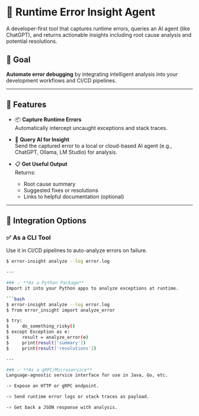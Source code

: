 # 🧠 Runtime Error Insight Agent

A developer-first tool that captures runtime errors, queries an AI agent (like ChatGPT), and returns actionable insights including root cause analysis and potential resolutions.

## 🎯 Goal

**Automate error debugging** by integrating intelligent analysis into your development workflows and CI/CD pipelines.

---

## 🚀 Features

- 📦 **Capture Runtime Errors**  
  Automatically intercept uncaught exceptions and stack traces.

- 🤖 **Query AI for Insight**  
  Send the captured error to a local or cloud-based AI agent (e.g., ChatGPT, Ollama, LM Studio) for analysis.

- 📋 **Get Useful Output**  
  Returns:
  - Root cause summary
  - Suggested fixes or resolutions
  - Links to helpful documentation (optional)

---

## 🧰 Integration Options

### ✅ **As a CLI Tool**
Use it in CI/CD pipelines to auto-analyze errors on failure.

```bash
$ error-insight analyze --log error.log

---

### ✅ **As a Python Package**
Import it into your Python apps to analyze exceptions at runtime.

```bash
$ error-insight analyze --log error.log
$ from error_insight import analyze_error

$ try:
$     do_something_risky()
$ except Exception as e:
$     result = analyze_error(e)
$     print(result['summary'])
$     print(result['resolutions'])

---

### ✅ **As a gRPC/Microservice**
Language-agnostic service interface for use in Java, Go, etc.

-> Expose an HTTP or gRPC endpoint.

-> Send runtime error logs or stack traces as payload.

-> Get back a JSON response with analysis.
